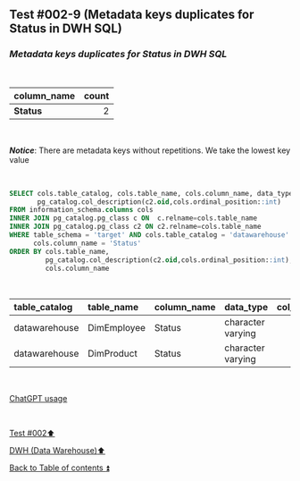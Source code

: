 ## Test #002-9 (Metadata keys duplicates for Status in DWH SQL)  

### **_Metadata keys duplicates for Status in DWH SQL_**  

<p><br></p>

| column_name          | count |
| :------------------- | ----: |
| **Status**           | 2     |

<p><br></p>

**_Notice_**: There are metadata keys without repetitions. We take the lowest key value  

<p><br></p>

````SQL
SELECT cols.table_catalog, cols.table_name, cols.column_name, data_type,
       pg_catalog.col_description(c2.oid,cols.ordinal_position::int)
FROM information_schema.columns cols
INNER JOIN pg_catalog.pg_class c ON  c.relname=cols.table_name
INNER JOIN pg_catalog.pg_class c2 ON c2.relname=cols.table_name
WHERE table_schema = 'target' AND cols.table_catalog = 'datawarehouse' AND cols.table_name<> 'Metadata' AND
      cols.column_name = 'Status'
ORDER BY cols.table_name,
   		 pg_catalog.col_description(c2.oid,cols.ordinal_position::int),
		 cols.column_name
````

<p><br></p>

| table_catalog | table_name  | column_name | data_type         | col_description | updated |
| :------------ | :---------- | :---------- | :---------------- | :-------------: | :-----: |
| datawarehouse | DimEmployee | Status      | character varying | **m058**        | **m058**|
| datawarehouse | DimProduct  | Status      | character varying | m106            | **m058**|

<p><br></p> 

[ChatGPT usage](../../CHATGPT_USAGE.md)  

<p><br></p>

[Test #002:arrow_up:](t002.md)  

[DWH (Data Warehouse):arrow_up:](../dwh.md)  

[Back to Table of contents :arrow_double_up:](../../README.md)   